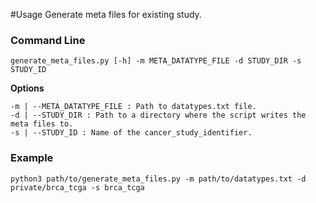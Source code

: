 #Usage
Generate meta files for existing study.

### Command Line
```
generate_meta_files.py [-h] -m META_DATATYPE_FILE -d STUDY_DIR -s STUDY_ID
```
**Options**
```
-m | --META_DATATYPE_FILE : Path to datatypes.txt file.
-d | --STUDY_DIR : Path to a directory where the script writes the meta files to.
-s | --STUDY_ID : Name of the cancer_study_identifier.

```
### Example
```
python3 path/to/generate_meta_files.py -m path/to/datatypes.txt -d private/brca_tcga -s brca_tcga
```